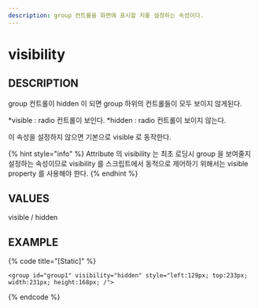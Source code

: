 ```yaml
---
description: group 컨트롤을 화면에 표시할 지를 설정하는 속성이다.
---
```


# visibility

## DESCRIPTION

group 컨트롤이 hidden 이 되면 group 하위의 컨트롤들이 모두 보이지 않게된다.

*visible : radio 컨트롤이 보인다.
*hidden : radio 컨트롤이 보이지 않는다.

이 속성을 설정하지 않으면 기본으로 visible 로 동작한다.

{% hint style="info" %}
Attribute 의 visibility 는 최초 로딩시 group 을 보여줄지 설정하는 속성이므로 visibility 를  스크립트에서 동적으로 제어하기 위해서는 visible property 를 사용해야 한다.
{% endhint %}

## VALUES

visible / hidden

## EXAMPLE

{% code title="\[Static\]" %}
```markup
<group id="group1" visibility="hidden" style="left:129px; top:233px; width:231px; height:168px; /">
```
{% endcode %}

